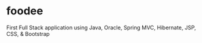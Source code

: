 # foodee
First Full Stack application using Java, Oracle, Spring MVC, Hibernate, JSP, CSS, &amp; Bootstrap

